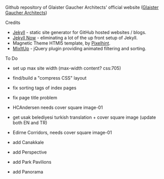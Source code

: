 Github repository of Glaister Gaucher Architects' official website ([Glaister Gaucher Architects](http://www.ggarchi.com))


Credits

- [Jekyll](https://github.com/jekyll/jekyll) - static site generator for GitHub hosted websites / blogs. 
- [Jekyll Now](https://github.com/barryclarck/jekyll-now) - eliminating a lot of the up front setup of Jekyll. 
- Magnetic Theme HTMl5 template, by [Pixelhint](http://pixelhint.com).
- [MixItUp](https://github.com/patrickkunka/mixitup) - jQuery plugin providing animated filtering and sorting.



To Do

- set up max site width (max-width content? css:705)
- find/build a "compress CSS" layout
- fix sorting tags of index pages
- fix page title problem

- HCAndersen needs cover square image-01
- get usak belediyesi turkish translation + cover square image (update both EN and TR)
- Edirne Corridors, needs cover square image-01

- add Canakkale
- add Perspective
- add Park Pavilions
- add Panorama

